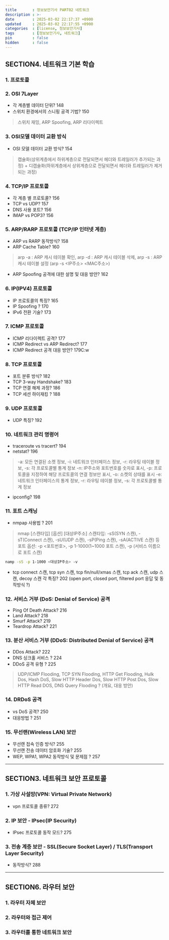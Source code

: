 ```yaml
---
title       : 정보보안기사 PART02 네트워크
description : >-
date        : 2025-03-02 22:17:37 +0900
updated     : 2025-03-02 22:17:55 +0900
categories  : [license, 정보보안기사]
tags        : [정보보안기사, 네트워크]
pin         : false
hidden      : false
---
```


## SECTION4. 네트워크 기본 학습
### 1. 프로토콜 
### 2. OSI 7Layer
- 각 계층별 데이터 단위? 148
- 스위치 환경에서의 스니핑 공격 기법? 150
> 스위치 재밍, ARP Spoofing, ARP 리다이렉트 

### 3. OSI모델 데이터 교환 방식
- OSI 모델 데이터 교환 방식? 154
> 캡슐화(상위계층에서 하위계층으로 전달되면서 헤더와 트레일러가 추가되는 과정) + 디캡슐화(하위계층에서 상위계층으로 전달되면서 헤더와 트레일러가 제거되는 과정)

### 4. TCP/IP 프로토콜
- 각 계층 별 프로토콜? 156
- TCP vs UDP? 157
- DNS 사용 포트? 156
- IMAP vs POP3? 156 

### 5. ARP/RARP 프로토콜 (TCP/IP 인터넷 계층)
- ARP vs RARP 동작방식? 158
- ARP Cache Table? 160
> arp -a : ARP 캐시 테이블 확인, arp -d : ARP 캐시 테이블 삭제, arp -s : ARP 캐시 테이블 설정 (arp -s <IP주소> <MAC주소>)
- ARP Spoofing 공격에 대한 설명 및 대응 방안? 162

### 6. IP(IPV4) 프로토콜
- IP 프로토콜의 특징? 165
- IP Spoofing ? 170
- IPv6 전환 기술? 173

### 7. ICMP 프로토콜
- ICMP 리다이렉트 공격? 177 
- ICMP Redirect vs ARP Redirect? 177
- ICMP Redirect 공격 대응 방안? 179C:w

### 8. TCP 프로토콜
- 포트 분류 방식? 182
- TCP 3-way Handshake? 183
- TCP 연결 해제 과정? 186
- TCP 세션 하이재킹 ? 188

### 9. UDP 프로토콜
- UDP 특징? 192

### 10. 네트워크 관리 명령어
- traceroute vs tracert? 194
- netstat? 196
> -a: 모든 연결된 소켓 정보, -i: 네트워크 인터페이스 정보, -r: 라우팅 테이블 정보, -s: 각 프로토콜별 통계 정보
> -n: IP주소와 포트번호를 숫자로 표시, -p: 프로토콜을 지정하여 해당 프로토콜의 연결 정보만 표시, -o: 소켓의 상태를 표시
> -e: 네트워크 인터페이스의 통계 정보, -r: 라우팅 테이블 정보, -s: 각 프로토콜별 통계 정보
- ipconfig? 198

### 11. 포트 스캐닝
- nmpap 사용법 ? 201
> nmap [스캔타입] [옵션] [대상IP주소]
> 스캔타입: -sS(SYN 스캔), -sT(Connect 스캔), -sU(UDP 스캔), -sP(Ping 스캔), -sA(ACTIVE 스캔) 등
> 포트 옵션: -p <포트번호>, -p 1-1000(1~1000 포트 스캔), -p <service name>(서비스 이름으로 포트 스캔)
```sh
namp -sS -p 1-1000 <대상IP주소> -v
```

- tcp connect 스캔, tcp syn 스캔, tcp fin/null/xmas 스캔, tcp ack 스캔, udp 스캔, decoy 스캔 각 특징? 202
(open port, closed port, filtered port 응답 및 동작방식 ?)

### 12. 서비스 거부 (DoS: Denial of Service) 공격
- Ping Of Death Attack? 216 
- Land Attack? 218
- Smurf Attack? 219
- Teardrop Attack? 221

### 13. 분산 서비스 거부 (DDoS: Distributed Denial of Service) 공격
- DDos Attack? 222
- DNS 싱크홀 서비스 ? 224
- DDoS 공격 유형 ? 225
> UDP/ICMP Flooding, TCP SYN Flooding, HTTP Get Flooding, Hulk Dos, Hash DoS, Slow HTTP Header Dos, Slow HTTP Post Dos, Slow HTTP Read DOS, DNS Query Flooding ? (개요, 대응 방안) 

### 14. DRDoS 공격
- vs DoS 공격? 250
- 대응방법 ? 251

### 15. 무선랜(Wireless LAN) 보안
- 무선랜 접속 인증 방식? 255
- 무선랜 전송 데이터 암호화 기술? 255
- WEP, WPA1, WPA2 동작방식 및 문제점 ? 257

---

## SECTION3. 네트워크 보안 프로토콜
### 1. 가상 사설망(VPN: Virtual Private Network)
- vpn 프로토콜 종류? 272

### 2. IP 보안 - IPsec(IP Security)
- IPsec 프로토콜 동작 모드? 275

### 3. 전송 계층 보안 - SSL(Secure Socket Layer) / TLS(Transport Layer Security)
- 동작방식? 288

---

## SECTION6. 라우터 보안
### 1. 라우터 자체 보안
### 2. 라우터와 접근 제어
### 3. 라우터를 통한 네트워크 보안